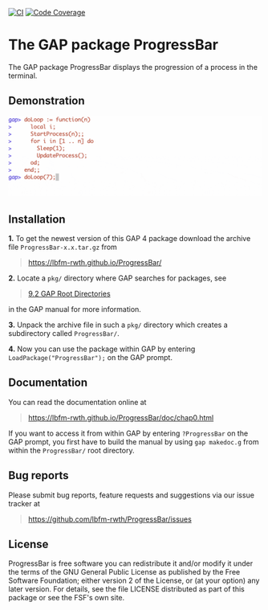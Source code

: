 [![CI](https://github.com/lbfm-rwth/ProgressBar/workflows/CI/badge.svg)](https://github.com/lbfm-rwth/ProgressBar/actions?query=workflow%3ACI+branch%3Amaster)
[![Code Coverage](https://codecov.io/gh/lbfm-rwth/ProgressBar/coverage.svg?branch=master&token=)](https://codecov.io/gh/lbfm-rwth/ProgressBar)


# The GAP package ProgressBar

The GAP package ProgressBar displays the progression of a process in the terminal.

## Demonstration

![](https://github.com/lbfm-rwth/ProgressBar/blob/main/gif/loop.gif)

## Installation

**1.** To get the newest version of this GAP 4 package download the archive file `ProgressBar-x.x.tar.gz` from
>   <https://lbfm-rwth.github.io/ProgressBar/>

**2.** Locate a `pkg/` directory where GAP searches for packages, see
>   [9.2 GAP Root Directories](https://www.gap-system.org/Manuals/doc/ref/chap9.html#X7A4973627A5DB27D)

in the GAP manual for more information.

**3.** Unpack the archive file in such a `pkg/` directory
which creates a subdirectory called `ProgressBar/`.

**4.** Now you can use the package within GAP by entering `LoadPackage("ProgressBar");` on the GAP prompt.

## Documentation

You can read the documentation online at
>   <https://lbfm-rwth.github.io/ProgressBar/doc/chap0.html>

If you want to access it from within GAP by entering `?ProgressBar` on the GAP prompt,
you first have to build the manual by using `gap makedoc.g` from within the `ProgressBar/` root directory.

## Bug reports

Please submit bug reports, feature requests and suggestions via our issue tracker at
>  <https://github.com/lbfm-rwth/ProgressBar/issues>

## License

ProgressBar is free software you can redistribute it and/or modify it under the terms of the GNU General Public License as published by the Free Software Foundation; either version 2 of the License, or (at your option) any later version. For details, see the file LICENSE distributed as part of this package or see the FSF's own site.
